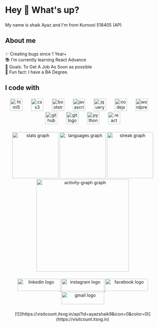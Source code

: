 <h1 align="left">Hey 👋 What's up?</h1>

###

<p align="left">My name is shaik Ayaz and I'm from Kurnool  518405 (AP)</p>

###

<h2 align="left">About me</h2>

###

<p align="left">✨ Creating bugs since 1 Year+<br>📚 I'm currently learning React Advance<br>🎯 Goals: To Get A Job As Soon as possible<br>🎲 Fun fact: I have a BA Degree.</p>

###

<h2 align="left">I code with</h2>

###

<div align="center">
  <img src="https://cdn.jsdelivr.net/gh/devicons/devicon/icons/html5/html5-original.svg" height="40" alt="html5 logo"  />
  <img width="20" />
  <img src="https://cdn.jsdelivr.net/gh/devicons/devicon/icons/css3/css3-original.svg" height="40" alt="css3 logo"  />
  <img width="20" />
  <img src="https://cdn.jsdelivr.net/gh/devicons/devicon/icons/bootstrap/bootstrap-original.svg" height="40" alt="bootstrap logo"  />
  <img width="20" />
  <img src="https://cdn.jsdelivr.net/gh/devicons/devicon/icons/javascript/javascript-original.svg" height="40" alt="javascript logo"  />
  <img width="20" />
  <img src="https://cdn.jsdelivr.net/gh/devicons/devicon/icons/jquery/jquery-original.svg" height="40" alt="jquery logo"  />
  <img width="20" />
  <img src="https://cdn.jsdelivr.net/gh/devicons/devicon/icons/nodejs/nodejs-original.svg" height="40" alt="nodejs logo"  />
  <img width="20" />
  <img src="https://cdn.jsdelivr.net/gh/devicons/devicon/icons/wordpress/wordpress-original.svg" height="40" alt="wordpress logo"  />
  <img width="20" />
  <img src="https://cdn.jsdelivr.net/gh/devicons/devicon/icons/github/github-original.svg" height="40" alt="github logo"  />
  <img width="20" />
  <img src="https://cdn.jsdelivr.net/gh/devicons/devicon/icons/git/git-original.svg" height="40" alt="git logo"  />
  <img width="20" />
  <img src="https://cdn.jsdelivr.net/gh/devicons/devicon/icons/python/python-original.svg" height="40" alt="python logo"  />
  <img width="20" />
  <img src="https://cdn.jsdelivr.net/gh/devicons/devicon/icons/react/react-original.svg" height="40" alt="react logo"  />
</div>

###

<div align="center">
  <img src="https://github-readme-stats.vercel.app/api?username=shaikayaz9&hide_title=false&hide_rank=false&show_icons=true&include_all_commits=true&count_private=true&disable_animations=false&theme=dracula&locale=en&hide_border=false&order=1" height="150" alt="stats graph"  />
  <img src="https://github-readme-stats.vercel.app/api/top-langs?username=shaikayaz9&locale=en&hide_title=false&layout=compact&card_width=320&langs_count=5&theme=dracula&hide_border=false&order=2" height="150" alt="languages graph"  />
  <img src="https://streak-stats.demolab.com?user=shaikayaz9&locale=en&mode=daily&theme=dracula&hide_border=false&border_radius=5&order=3" height="150" alt="streak graph"  />
  <img src="https://github-readme-activity-graph.vercel.app/graph?username=shaikayaz9&radius=16&theme=react&area=true&order=5" height="300" alt="activity-graph graph"  />
</div>

###

<div align="center">
  <a href="https://www.linkedin.com/in/ayazshaik7979/?originalSubdomain=in" target="_blank">
    <img src="https://raw.githubusercontent.com/maurodesouza/profile-readme-generator/master/src/assets/icons/social/linkedin/default.svg" width="139" height="40" alt="linkedin logo"  />
  </a>
  <a href="https://www.instagram.com/ayazshaikh_official/" target="_blank">
    <img src="https://raw.githubusercontent.com/maurodesouza/profile-readme-generator/master/src/assets/icons/social/instagram/default.svg" width="139" height="40" alt="instagram logo"  />
  </a>
  <img src="https://raw.githubusercontent.com/maurodesouza/profile-readme-generator/master/src/assets/icons/social/facebook/default.svg" width="139" height="40" alt="facebook logo"  />
  <a href="shaikhayaz0564@gmail.com" target="_blank">
    <img src="https://raw.githubusercontent.com/maurodesouza/profile-readme-generator/master/src/assets/icons/social/gmail/default.svg" width="139" height="40" alt="gmail logo"  />
  </a>
</div>

###

<div align="center">
[![](https://visitcount.itsvg.in/api?id=ayazshaik9&icon=0&color=0)](https://visitcount.itsvg.in)
</div>

###
